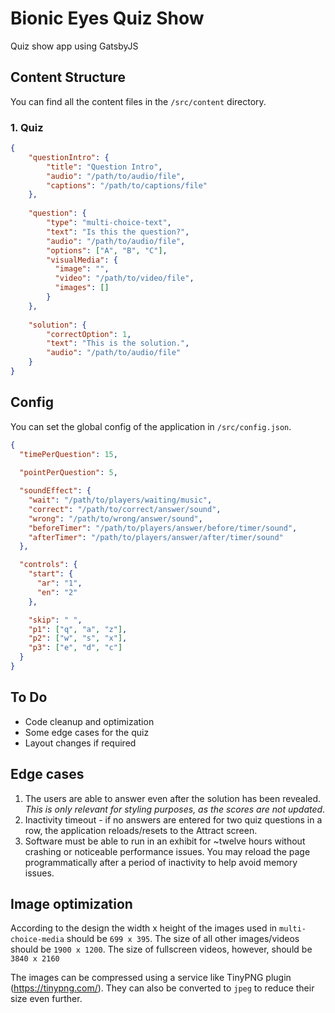 # Bionic Eyes Quiz Show
Quiz show app using GatsbyJS

## Content Structure
You can find all the content files in the `/src/content` directory.
### 1. Quiz
```json
{
    "questionIntro": {
        "title": "Question Intro",
        "audio": "/path/to/audio/file",
        "captions": "/path/to/captions/file"
    },
    
    "question": {
        "type": "multi-choice-text", 
        "text": "Is this the question?",
        "audio": "/path/to/audio/file",
        "options": ["A", "B", "C"],
        "visualMedia": {
          "image": "",
          "video": "/path/to/video/file",
          "images": []
        }
    },
    
    "solution": {
        "correctOption": 1,
        "text": "This is the solution.",
        "audio": "/path/to/audio/file"
    }
}
```

## Config
You can set the global config of the application in `/src/config.json`.
```json
{
  "timePerQuestion": 15,
  
  "pointPerQuestion": 5,

  "soundEffect": {
    "wait": "/path/to/players/waiting/music",
    "correct": "/path/to/correct/answer/sound",
    "wrong": "/path/to/wrong/answer/sound",
    "beforeTimer": "/path/to/players/answer/before/timer/sound",
    "afterTimer": "/path/to/players/answer/after/timer/sound"
  },

  "controls": {
    "start": {
      "ar": "1",
      "en": "2"
    },

    "skip": " ",
    "p1": ["q", "a", "z"],
    "p2": ["w", "s", "x"],
    "p3": ["e", "d", "c"]
  }
}
```

## To Do
- Code cleanup and optimization
- Some edge cases for the quiz
- Layout changes if required

## Edge cases
1. The users are able to answer even after the solution has been revealed. *This is only relevant for styling purposes, as the scores are not updated*.
2. Inactivity timeout - if no answers are entered for two quiz questions in a row, the application reloads/resets to the Attract screen.
3. Software must be able to run in an exhibit for ~twelve hours without crashing or noticeable performance issues. You may reload the
page programmatically after a period of inactivity to help avoid memory issues.

## Image optimization
According to the design the width x height of the images used in `multi-choice-media` should be `699 x 395`. The size of all other images/videos should be `1900 x 1200`. The size of fullscreen videos, however, should be `3840 x 2160`

The images can be compressed using a service like TinyPNG plugin (https://tinypng.com/). They can also be converted to `jpeg` to reduce their size even further.


